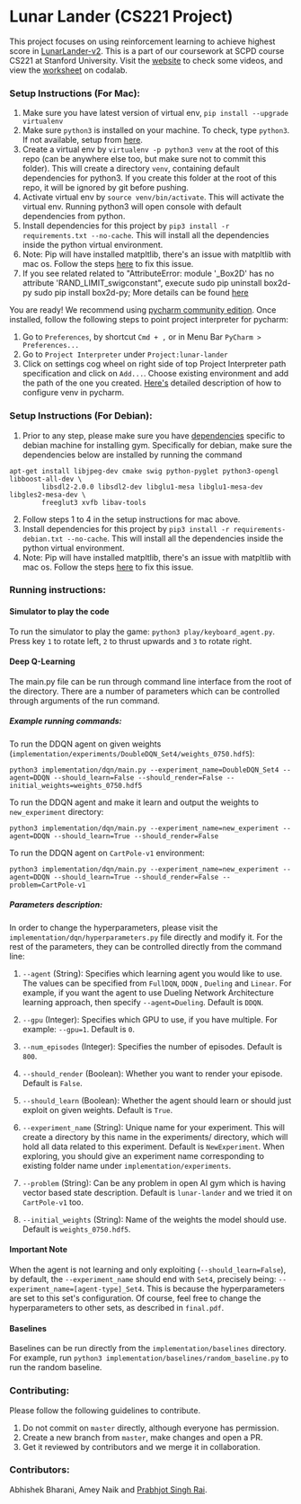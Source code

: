 # Lunar Lander (CS221 Project)

This project focuses on using reinforcement learning to achieve highest score in [LunarLander-v2](https://gym.openai.com/envs/LunarLander-v2/).
This is a part of our coursework at SCPD course CS221 at Stanford University. Visit the [website](http://www.prabhjotrai.com/lunar-lander) to check some videos, and view the [worksheet](https://worksheets.codalab.org/worksheets/0x1e3fc24cfa0d4ff3b492d0f47b6e0887/) on codalab.

### Setup Instructions (For Mac):

1. Make sure you have latest version of virtual env, `pip install --upgrade virtualenv`
2. Make sure `python3` is installed on your machine. To check, type `python3`. If not available, setup from [here](https://www.python.org/downloads/).
3. Create a virtual env by `virtualenv -p python3 venv` at the root of this repo (can be anywhere else too, but make sure not to commit this folder). This will create a directory `venv`, containing default dependencies for python3. If you create this folder at the root of this repo, it will be ignored by git before pushing.
4. Activate virtual env by `source venv/bin/activate`. This will activate the virtual env. Running python3 will open console with default dependencies from python.
5. Install dependencies for this project by `pip3 install -r requirements.txt --no-cache`. This will install all the dependencies inside the python virtual environment.
6. Note: Pip will have installed matpltlib, there's an issue with matpltlib with mac os. Follow the steps [here](https://stackoverflow.com/a/21789908/5159284) to fix this issue.
7. If you see related related to "AttributeError: module '_Box2D' has no attribute 'RAND_LIMIT_swigconstant", execute 
sudo pip uninstall box2d-py
sudo pip install box2d-py; More details can be found [here](https://github.com/openai/gym/blob/box2dtests/.travis.yml#L20-L22)

You are ready! We recommend using [pycharm community edition](https://www.jetbrains.com/pycharm/download/#section=mac). Once installed, follow the following steps to point project interpreter for pycharm:

1. Go to `Preferences`, by shortcut `Cmd + ,` or in Menu Bar `PyCharm > Preferences...`
2. Go to `Project Interpreter` under `Project:lunar-lander`
3. Click on settings cog wheel on right side of top Project Interpreter path specification and click on `Add...`. Choose existing environment and add the path of the one you created. [Here's](https://www.jetbrains.com/help/pycharm/creating-virtual-environment.html) detailed description of how to configure venv in pycharm.

### Setup Instructions (For Debian):

1. Prior to any step, please make sure you have [dependencies](https://github.com/openai/gym#installing-everything) specific to debian machine for installing gym. Specifically for debian, make sure the dependencies below are installed by running the command

````
apt-get install libjpeg-dev cmake swig python-pyglet python3-opengl libboost-all-dev \
        libsdl2-2.0.0 libsdl2-dev libglu1-mesa libglu1-mesa-dev libgles2-mesa-dev \
        freeglut3 xvfb libav-tools
````
2. Follow steps 1 to 4 in the setup instructions for mac above.
3. Install dependencies for this project by `pip3 install -r requirements-debian.txt --no-cache`. This will install all the dependencies inside the python virtual environment.
4. Note: Pip will have installed matpltlib, there's an issue with matpltlib with mac os. Follow the steps [here](https://stackoverflow.com/a/21789908/5159284) to fix this issue.

### Running instructions:

#### Simulator to play the code

To run the simulator to play the game: `python3 play/keyboard_agent.py`. Press key `1` to rotate left, `2` to thrust upwards and `3` to rotate right.

#### Deep Q-Learning

The main.py file can be run through command line interface from the root of the directory. There are a number of parameters which can be controlled through arguments of the run command.

##### Example running commands:

To run the DDQN agent on given weights (`implementation/experiments/DoubleDQN_Set4/weights_0750.hdf5`):

`python3 implementation/dqn/main.py --experiment_name=DoubleDQN_Set4 --agent=DDQN --should_learn=False --should_render=False --initial_weights=weights_0750.hdf5`

To run the DDQN agent and make it learn and output the weights to `new_experiment` directory:

`python3 implementation/dqn/main.py --experiment_name=new_experiment --agent=DDQN --should_learn=True --should_render=False`

To run the DDQN agent on `CartPole-v1` environment:

`python3 implementation/dqn/main.py --experiment_name=new_experiment --agent=DDQN --should_learn=True --should_render=False --problem=CartPole-v1`

##### Parameters description:

In order to change the hyperparameters, please visit the `implementation/dqn/hyperparameters.py` file directly and modify it. For the rest of the parameters,
they can be controlled directly from the command line: 

1. `--agent` (String): Specifies which learning agent you would like to use. The values can be specified from `FullDQN`, `DDQN` , `Dueling` and `Linear`. For example, if you want the agent to use Dueling Network Architecture learning approach, then specify `--agent=Dueling`.
Default is `DDQN`.

2. `--gpu` (Integer): Specifies which GPU to use, if you have multiple. For example: `--gpu=1`. Default is `0`.

3. `--num_episodes` (Integer): Specifies the number of episodes. Default is `800`.

4. `--should_render` (Boolean): Whether you want to render your episode. Default is `False`.

5. `--should_learn` (Boolean): Whether the agent should learn or should just exploit on given weights. Default is `True`.

6. `--experiment_name` (String): Unique name for your experiment. This will create a directory by this name in the experiments/ directory, which will hold all data related to this experiment. Default is `NewExperiment`.
When exploring, you should give an experiment name corresponding to existing folder name under `implementation/experiments`.

7. `--problem` (String): Can be any problem in open AI gym which is having vector based state description. Default is `lunar-lander` and we tried it on `CartPole-v1` too.

8. `--initial_weights` (String): Name of the weights the model should use. Default is `weights_0750.hdf5`.

#### Important Note

When the agent is not learning and only exploiting (`--should_learn=False`), by default, the `--experiment_name` should end with `Set4`, precisely being: `--experiment_name=[agent-type]_Set4`.
 This is because the hyperparameters are set to this set's configuration. Of course, feel free to change the hyperparameters to other sets, as described in `final.pdf`. 

#### Baselines

Baselines can be run directly from the `implementation/baselines` directory. For example, run `python3 implementation/baselines/random_baseline.py` to run the random baseline.

### Contributing:

Please follow the following guidelines to contribute.

1. Do not commit on `master` directly, although everyone has permission.
2. Create a new branch from `master`, make changes and open a PR.
3. Get it reviewed by contributors and we merge it in collaboration.

### Contributors:

Abhishek Bharani, Amey Naik and [Prabhjot Singh Rai](https://www.prabhjotrai.com).
